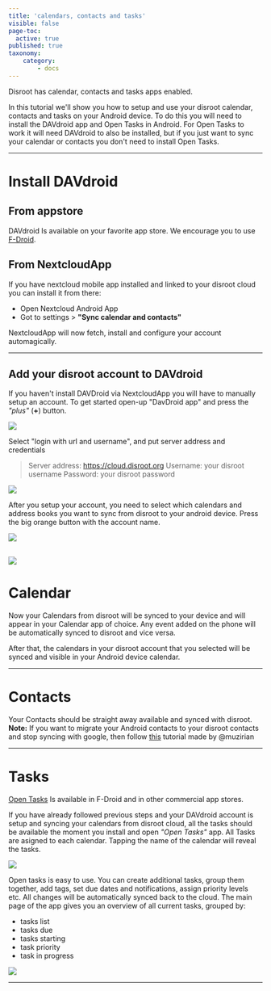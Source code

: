 ```yaml
---
title: 'calendars, contacts and tasks'
visible: false
page-toc:
  active: true
published: true
taxonomy:
    category:
        - docs
---
```


Disroot has calendar, contacts and tasks apps enabled.

In this tutorial we'll show you how to setup and use your disroot calendar, contacts and tasks on your Android device.
To do this you will need to install the DAVdroid app and Open Tasks in Android.
For Open Tasks to work it will need DAVdroid to also be installed, but if you just want to sync your calendar or contacts you don't need to install Open Tasks.


----------
# Install DAVdroid
## From appstore
DAVdroid Is available on your favorite app store. We encourage you to use [F-Droid](https://f-droid.org/).

## From NextcloudApp
If you have nextcloud mobile app installed and linked to your disroot cloud you can install it from there:
 - Open Nextcloud Android App
 - Got to settings > **"Sync calendar and contacts"**

 NextcloudApp will now fetch, install and configure your account automagically.

 ---------------

## Add your disroot account to DAVdroid

If you haven't install DAVDroid via NextcloudApp you will have to manually setup an account.
To get started open-up "DavDroid app" and press the *"plus"* (**+**) button.

![](en/nextcloud_davdroid1.jpeg)


Select "login with url and username", and put server address and credentials

> Server address: https://cloud.disroot.org
> Username: your disroot username
> Password: your disroot password


![](en/nextcloud_davdroid2.jpeg)

After you setup your account, you need to select which calendars and address books you want to sync from disroot to your android device.
Press the big orange button with the account name.

![](en/nextcloud_davdroid3.jpeg)

![](en/nextcloud_davdroid4.jpeg)
-------------------

# Calendar
Now your Calendars from disroot will be synced to your device and will appear in your Calendar app of choice. Any event added on the phone will be automatically synced to disroot and vice versa.

After that, the calendars in your disroot account that you selected will be synced and visible in your Android device calendar.

---------------------
# Contacts
Your Contacts should be straight away available and synced with disroot.
**Note:**
If you want to migrate your Android contacts to your disroot contacts and stop syncing with google, then follow [this](https://forum.disroot.org/t/syncing-android-with-owncloud/186) tutorial made by @muzirian

---------------------
# Tasks

[Open Tasks](https://f-droid.org/packages/org.dmfs.tasks/) Is available in F-Droid and in other commercial app stores.

If you have already followed previous steps and your DAVdroid account is setup and syncing your calendars from disroot cloud, all the tasks should be available the moment you install and open *"Open Tasks"* app.
All Tasks are asigned to each calendar. Tapping the name of the calendar will reveal the tasks.

![](en/nextcloud_tasks1.jpeg)

Open tasks is easy to use. You can create additional tasks, group them together, add tags, set due dates and notifications, assign priority levels etc.
All changes will be automatically synced back to the cloud. The main page of the app gives you an overview of all current tasks, grouped by:
* tasks list
* tasks due
* tasks starting
* task priority
* task in progress

![](en/nextcloud_tasks2.jpeg)

-----------------------
